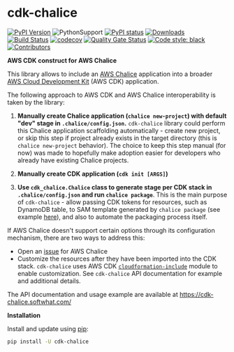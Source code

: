 # cdk-chalice

[![PyPI Version](https://badge.fury.io/py/cdk-chalice.svg)](https://badge.fury.io/py/cdk-chalice)
![PythonSupport](https://img.shields.io/static/v1?label=python&message=3.6%20|%203.7%20|%203.8%20|%203.9&color=blue?style=flat-square&logo=python)
[![PyPI status](https://img.shields.io/pypi/status/cdk-chalice.svg)](https://pypi.python.org/pypi/cdk-chalice/)
[![Downloads](https://pepy.tech/badge/cdk-chalice/month)](https://pypi.org/project/cdk-chalice)
[![Build Status](https://travis-ci.com/alexpulver/cdk-chalice.svg?branch=master)](https://travis-ci.com/alexpulver/cdk-chalice)
[![codecov](https://codecov.io/gh/alexpulver/cdk-chalice/branch/master/graph/badge.svg)](https://codecov.io/gh/alexpulver/cdk-chalice)
[![Quality Gate Status](https://sonarcloud.io/api/project_badges/measure?project=alexpulver_cdk-chalice&metric=alert_status)](https://sonarcloud.io/dashboard?id=alexpulver_cdk-chalice)
[![Code style: black](https://img.shields.io/badge/code%20style-black-000000.svg)](https://github.com/psf/black)
[![Contributors](https://img.shields.io/github/contributors/alexpulver/cdk-chalice.svg)](https://github.com/alexpulver/cdk-chalice/graphs/contributors)

**AWS CDK construct for AWS Chalice**

This library allows to include an [AWS Chalice](https://aws.github.io/chalice/) 
application into a broader [AWS Cloud Development Kit](https://docs.aws.amazon.com/cdk/latest/guide/home.html)
(AWS CDK) application.

The following approach to AWS CDK and AWS Chalice interoperability is taken by the library:

1. **Manually create Chalice application (`chalice new-project`) with default "dev" stage in
   `.chalice/config.json`.** `cdk-chalice` library could perform this Chalice application 
   scaffolding automatically - create new project, or skip this step if project already exists 
   in the target directory (this is `chalice new-project` behavior). The choice to keep this step 
   manual (for now) was made to hopefully make adoption easier for developers who already have 
   existing Chalice projects.

2. **Manually create CDK application (`cdk init [ARGS]`)**

3. **Use `cdk_chalice.Chalice` class to generate stage per CDK stack in `.chalice/config.json` 
   and run `chalice package`**. This is the main purpose of `cdk-chalice` - allow passing 
   CDK tokens for resources, such as DynamoDB table, to SAM template generated by `chalice package` 
   (see example [here](https://github.com/alexpulver/aws-cdk-sam-chalice/blob/master/web-api/.chalice/config.json)), 
   and also to automate the packaging process itself.

If AWS Chalice doesn't support certain options through its configuration mechanism, 
there are two ways to address this:
- Open an [issue](https://github.com/aws/chalice/issues) for AWS Chalice
- Customize the resources after they have been imported into the CDK stack. `cdk-chalice` uses AWS CDK 
  [`cloudformation-include`](https://docs.aws.amazon.com/cdk/api/latest/docs/cloudformation-include-readme.html) 
  module to enable customization. See `cdk-chalice` API documentation for example and additional details.

The API documentation and usage example are available at https://cdk-chalice.softwhat.com/

**Installation**

Install and update using [pip](https://pip.pypa.io/en/stable/installing/):
```bash
pip install -U cdk-chalice
```
